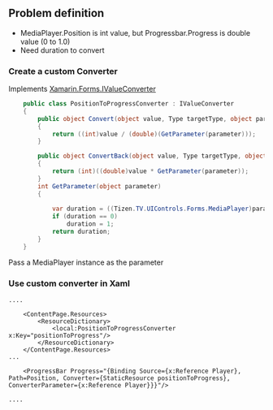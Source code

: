 
## Problem definition
 * MediaPlayer.Position is int value, but Progressbar.Progress is double value (0 to 1.0)
 * Need duration to convert

### Create a custom Converter
 Implements [Xamarin.Forms.IValueConverter](https://developer.xamarin.com/api/type/Xamarin.Forms.IValueConverter/)

```C#
    public class PositionToProgressConverter : IValueConverter
    {
        public object Convert(object value, Type targetType, object parameter, CultureInfo culture)
        {
            return ((int)value / (double)(GetParameter(parameter)));
        }

        public object ConvertBack(object value, Type targetType, object parameter, CultureInfo culture)
        {
            return (int)((double)value * GetParameter(parameter));
        }
        int GetParameter(object parameter)
        {
            
            var duration = ((Tizen.TV.UIControls.Forms.MediaPlayer)parameter).Duration;
            if (duration == 0)
                duration = 1;
            return duration;
        }
    }
```
 Pass a MediaPlayer instance as the parameter

### Use custom converter in Xaml
```xaml
....

    <ContentPage.Resources>
        <ResourceDictionary>
            <local:PositionToProgressConverter x:Key="positionToProgress"/>
        </ResourceDictionary>
    </ContentPage.Resources>
...

    <ProgressBar Progress="{Binding Source={x:Reference Player}, Path=Position, Converter={StaticResource positionToProgress}, ConverterParameter={x:Reference Player}}}"/>

....
```

